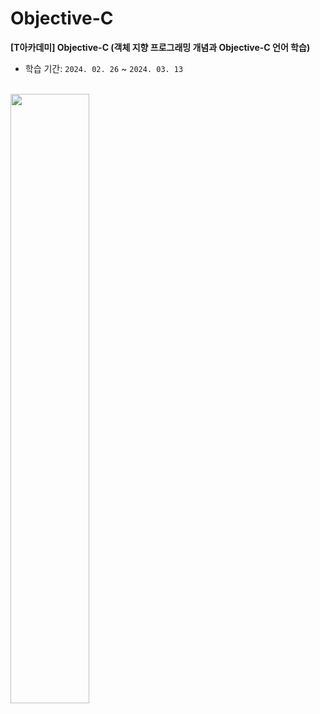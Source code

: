 # Objective-C

**[T아카데미] Objective-C (객체 지향 프로그래밍 개념과 Objective-C 언어 학습)**
- 학습 기간: `2024. 02. 26` ~ `2024. 03. 13`
<br>
<img width="50%" src="https://github.com/Benedicto-H/Objective-C/assets/52193695/b4d23d2c-be54-482a-9eeb-c6a15054c24c"></img>
